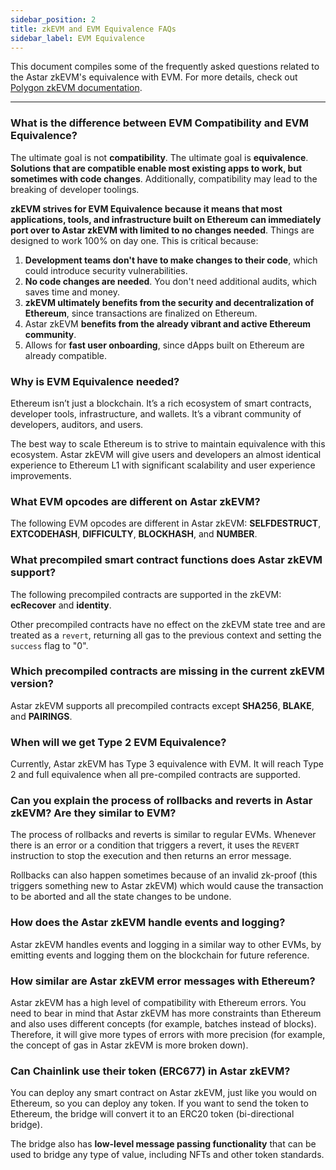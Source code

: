 ```yaml
---
sidebar_position: 2
title: zkEVM and EVM Equivalence FAQs
sidebar_label: EVM Equivalence
---
```


This document compiles some of the frequently asked questions related to the Astar zkEVM's equivalence with EVM. For more details, check out [Polygon zkEVM documentation](https://wiki.polygon.technology/docs/category/zkevm-protocol/).

---

### What is the difference between EVM Compatibility and EVM Equivalence?

The ultimate goal is not **compatibility**. The ultimate goal is **equivalence**. **Solutions that are compatible enable most existing apps to work, but sometimes with code changes**. Additionally, compatibility may lead to the breaking of developer toolings.

**zkEVM strives for EVM Equivalence because it means that most applications, tools, and infrastructure built on Ethereum can immediately port over to Astar zkEVM with limited to no changes needed**. Things are designed to work 100% on day one. This is critical because:

1. **Development teams don't have to make changes to their code**, which could introduce security vulnerabilities.
2. **No code changes are needed**. You don't need additional audits, which saves time and money.
3. **zkEVM ultimately benefits from the security and decentralization of Ethereum**, since transactions are finalized on Ethereum.
4. Astar zkEVM **benefits from the already vibrant and active Ethereum community**.
5. Allows for **fast user onboarding**, since dApps built on Ethereum are already compatible.

### Why is EVM Equivalence needed?

Ethereum isn’t just a blockchain. It’s a rich ecosystem of smart contracts, developer tools, infrastructure, and wallets. It’s a vibrant community of developers, auditors, and users.

The best way to scale Ethereum is to strive to maintain equivalence with this ecosystem. Astar zkEVM will give users and developers an almost identical experience to Ethereum L1 with significant scalability and user experience improvements.

### What EVM opcodes are different on Astar zkEVM?

The following EVM opcodes are different in Astar zkEVM: **SELFDESTRUCT**, **EXTCODEHASH**, **DIFFICULTY**, **BLOCKHASH**, and **NUMBER**.

### What precompiled smart contract functions does Astar zkEVM support?

The following precompiled contracts are supported in the zkEVM: **ecRecover** and **identity**.

Other precompiled contracts have no effect on the zkEVM state tree and are treated as a `revert`, returning all gas to the previous context and setting the `success` flag to "0".

### Which precompiled contracts are missing in the current zkEVM version?

Astar zkEVM supports all precompiled contracts except **SHA256**, **BLAKE**, and **PAIRINGS**.

### When will we get Type 2 EVM Equivalence?

Currently, Astar zkEVM has Type 3 equivalence with EVM. It will reach Type 2 and full equivalence when all pre-compiled contracts are supported.

### Can you explain the process of rollbacks and reverts in Astar zkEVM? Are they similar to EVM?

The process of rollbacks and reverts is similar to regular EVMs. Whenever there is an error or a condition that triggers a revert, it uses the `REVERT` instruction to stop the execution and then returns an error message.

Rollbacks can also happen sometimes because of an invalid zk-proof (this triggers something new to Astar zkEVM) which would cause the transaction to be aborted and all the state changes to be undone.

### How does the Astar zkEVM handle events and logging?

Astar zkEVM handles events and logging in a similar way to other EVMs, by emitting events and logging them on the blockchain for future reference.

### How similar are Astar zkEVM error messages with Ethereum?

Astar zkEVM has a high level of compatibility with Ethereum errors. You need to bear in mind that Astar zkEVM has more constraints than Ethereum and also uses different concepts (for example, batches instead of blocks). Therefore, it will give more types of errors with more precision (for example, the concept of gas in Astar zkEVM is more broken down).

### Can Chainlink use their token (ERC677) in Astar zkEVM?

You can deploy any smart contract on Astar zkEVM, just like you would on Ethereum, so you can deploy any token. If you want to send the token to Ethereum, the bridge will convert it to an ERC20 token (bi-directional bridge).

The bridge also has **low-level message passing functionality** that can be used to bridge any type of value, including NFTs and other token standards.
